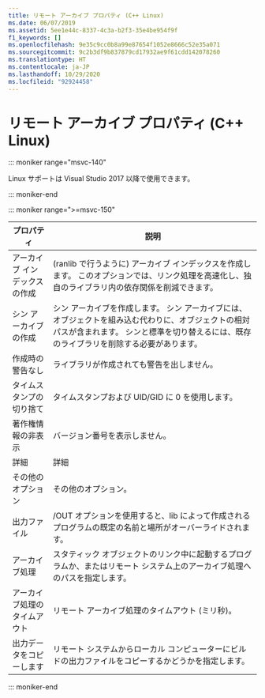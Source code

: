 ```yaml
---
title: リモート アーカイブ プロパティ (C++ Linux)
ms.date: 06/07/2019
ms.assetid: 5ee1e44c-8337-4c3a-b2f3-35e4be954f9f
f1_keywords: []
ms.openlocfilehash: 9e35c9cc0b8a99e87654f1052e8666c52e35a071
ms.sourcegitcommit: 9c2b3df9b837879cd17932ae9f61cdd142078260
ms.translationtype: HT
ms.contentlocale: ja-JP
ms.lasthandoff: 10/29/2020
ms.locfileid: "92924458"
---
```

# <a name="remote-archive-properties-c-linux"></a>リモート アーカイブ プロパティ (C++ Linux)

::: moniker range="msvc-140"

Linux サポートは Visual Studio 2017 以降で使用できます。

::: moniker-end

::: moniker range=">=msvc-150"

| プロパティ | 説明 |
|--|--|
| アーカイブ インデックスの作成 | (ranlib で行うように) アーカイブ インデックスを作成します。 このオプションでは、リンク処理を高速化し、独自のライブラリ内の依存関係を削減できます。 |
| シン アーカイブの作成 | シン アーカイブを作成します。  シン アーカイブには、オブジェクトを組み込む代わりに、オブジェクトの相対パスが含まれます。  シンと標準を切り替えるには、既存のライブラリを削除する必要があります。 |
| 作成時の警告なし | ライブラリが作成されても警告を出しません。 |
| タイムスタンプの切り捨て | タイムスタンプおよび UID/GID に 0 を使用します。 |
| 著作権情報の非表示 | バージョン番号を表示しません。 |
| 詳細 | 詳細 |
| その他のオプション | その他のオプション。 |
| 出力ファイル | /OUT オプションを使用すると、lib によって作成されるプログラムの既定の名前と場所がオーバーライドされます。 |
| アーカイブ処理 | スタティック オブジェクトのリンク中に起動するプログラムか、またはリモート システム上のアーカイブ処理へのパスを指定します。 |
| アーカイブ処理のタイムアウト | リモート アーカイブ処理のタイムアウト (ミリ秒)。 |
| 出力データをコピーします | リモート システムからローカル コンピューターにビルドの出力ファイルをコピーするかどうかを指定します。 |

::: moniker-end
